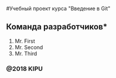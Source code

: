 #Учебный проект курса "Введение в Git"

## Команда разработчиков*
1. Mr. First
2. Mr. Second
3. Mr. Third

### @2018 KIPU
